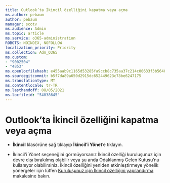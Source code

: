 ```yaml
---
title: Outlook’ta İkincil özelliğini kapatma veya açma
ms.author: pebaum
author: pebaum
manager: scotv
ms.audience: Admin
ms.topic: article
ms.service: o365-administration
ROBOTS: NOINDEX, NOFOLLOW
localization_priority: Priority
ms.collection: Adm_O365
ms.custom:
- "9002504"
- "4853"
ms.openlocfilehash: e455aab9c1165d53285fa9ccb8c735aa37c214c00633f3b5640a2583dee53226
ms.sourcegitcommit: b5f7da89a650d2915dc652449623c78be6247175
ms.translationtype: MT
ms.contentlocale: tr-TR
ms.lasthandoff: 08/05/2021
ms.locfileid: "54038645"
---
```

# <a name="turn-off-or-on-clutter-in-outlook"></a>Outlook’ta İkincil özelliğini kapatma veya açma

- **İkincil** klasörüne sağ tıklayıp **İkincil’i Yönet**’e tıklayın. 

- İkincil’i Yönet seçeneğini görmüyorsanız İkincil özelliği kuruluşunuz için devre dışı bırakılmış olabilir veya şu anda Odaklanmış Gelen Kutusu’nu kullanıyor olabilirsiniz. İkincil özelliğini yeniden etkinleştirmeye yönelik yönergeler için lütfen [Kuruluşunuz için İkincil özelliğini yapılandırma](https://support.office.com/article/832276bd-d024-47b6-a80a-a6b884907a5b?wt.mc_id=SCL_a9c72a77-1bc4-40e6-ba6d-103c1d1aba4c_AdmHlp) makalesine bakın.
